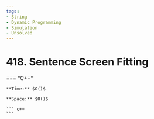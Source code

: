```yaml
---
tags:
- String
- Dynamic Programming
- Simulation
- Unsolved
---
```



# 418. Sentence Screen Fitting

=== "C++"

    **Time:** $O()$

    **Space:** $O()$

    ``` c++
    ```